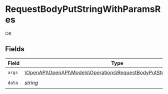 # RequestBodyPutStringWithParamsRes

OK


## Fields

| Field                                                                                                                                  | Type                                                                                                                                   | Required                                                                                                                               | Description                                                                                                                            |
| -------------------------------------------------------------------------------------------------------------------------------------- | -------------------------------------------------------------------------------------------------------------------------------------- | -------------------------------------------------------------------------------------------------------------------------------------- | -------------------------------------------------------------------------------------------------------------------------------------- |
| `args`                                                                                                                                 | [\OpenAPI\OpenAPI\Models\Operations\RequestBodyPutStringWithParamsArgs](../../Models/Operations/RequestBodyPutStringWithParamsArgs.md) | :heavy_check_mark:                                                                                                                     | N/A                                                                                                                                    |
| `data`                                                                                                                                 | *string*                                                                                                                               | :heavy_check_mark:                                                                                                                     | N/A                                                                                                                                    |